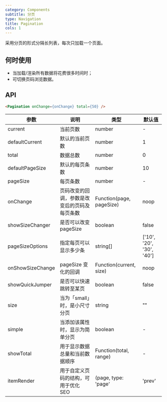 ```yaml
---
category: Components
subtitle: 分页
type: Navigation
title: Pagination
cols: 1
---
```


采用分页的形式分隔长列表，每次只加载一个页面。

## 何时使用

- 当加载/渲染所有数据将花费很多时间时；
- 可切换页码浏览数据。

## API

```html
<Pagination onChange={onChange} total={50} />
```

| 参数             | 说明                               | 类型          | 默认值                   |
|------------------|------------------------------------|---------------|--------------------------|
| current          | 当前页数                           | number        | -                   |
| defaultCurrent   | 默认的当前页数                     | number        | 1                        |
| total            | 数据总数                           | number        | 0                        |
| defaultPageSize  | 默认的每页条数                      | number        | 10                       |
| pageSize         | 每页条数                           | number        | -                         |
| onChange         | 页码改变的回调，参数是改变后的页码及每页条数 | Function(page, pageSize)      | noop                     |
| showSizeChanger  | 是否可以改变 pageSize              | boolean        | false                    |
| pageSizeOptions  | 指定每页可以显示多少条             | string[] | ['10', '20', '30', '40'] |
| onShowSizeChange | pageSize 变化的回调                | Function(current, size)      | noop                     |
| showQuickJumper  | 是否可以快速跳转至某页             | boolean         | false                    |
| size             | 当为「small」时，是小尺寸分页      | string        | ""                       |
| simple           | 当添加该属性时，显示为简单分页     | boolean        | -                       |
| showTotal        | 用于显示数据总量和当前数据顺序     | Function(total, range) | -              |
| itemRender       | 用于自定义页码的结构，可用于优化 SEO | (page, type: 'page' | 'prev' | 'next') => React.ReactNode | - |

